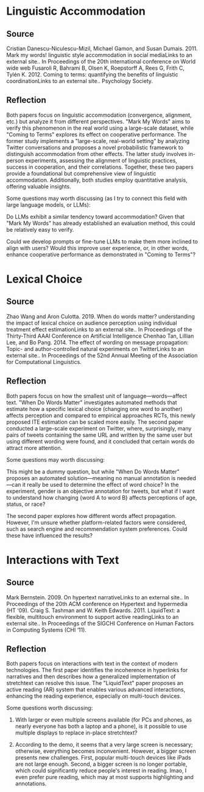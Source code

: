 # Linguistic Accommodation
## Source
Cristian Danescu-Niculescu-Mizil, Michael Gamon, and Susan Dumais. 2011. Mark my words! linguistic style accommodation in social mediaLinks to an external site.. In Proceedings of the 20th international conference on World wide web
Fusaroli R, Bahrami B, Olsen K, Roepstorff A, Rees G, Frith C, Tylén K. 2012. Coming to terms: quantifying the benefits of linguistic coordinationLinks to an external site.. Psychology Society.
## Reflection
Both papers focus on linguistic accommodation (convergence, alignment, etc.) but analyze it from different perspectives. "Mark My Words" aims to verify this phenomenon in the real world using a large-scale dataset, while "Coming to Terms" explores its effect on cooperative performance. The former study implements a "large-scale, real-world setting" by analyzing Twitter conversations and proposes a novel probabilistic framework to distinguish accommodation from other effects. The latter study involves in-person experiments, assessing the alignment of linguistic practices, success in cooperation, and their correlations. Together, these two papers provide a foundational but comprehensive view of linguistic accommodation. Additionally, both studies employ quantitative analysis, offering valuable insights.

Some questions may worth discussing (as I try to connect this field with large language models, or LLMs):

Do LLMs exhibit a similar tendency toward accommodation? Given that "Mark My Words" has already established an evaluation method, this could be relatively easy to verify.

Could we develop prompts or fine-tune LLMs to make them more inclined to align with users? Would this improve user experience, or, in other words, enhance cooperative performance as demonstrated in "Coming to Terms"?

# Lexical Choice
## Source
Zhao Wang and Aron Culotta. 2019. When do words matter? understanding the impact of lexical choice on audience perception using individual treatment effect estimationLinks to an external site.. In Proceedings of the Thirty-Third AAAI Conference on Artificial Intelligence
Chenhao Tan, Lillian Lee, and Bo Pang. 2014. The effect of wording on message propagation: Topic- and author-controlled natural experiments on TwitterLinks to an external site.. In Proceedings of the 52nd Annual Meeting of the Association for Computational Linguistics.
## Reflection
Both papers focus on how the smallest unit of language—words—affect text. "When Do Words Matter" investigates automated methods that estimate how a specific lexical choice (changing one word to another) affects perception and compared to empirical approaches RCTs, this newly proposed ITE estimation can be scaled more easily. The second paper conducted a large-scale experiment on Twitter, where, surprisingly, many pairs of tweets containing the same URL and written by the same user but using different wording were found, and it concluded that certain words do attract more attention.

Some questions may worth discussing:

This might be a dummy question, but while "When Do Words Matter" proposes an automated solution—meaning no manual annotation is needed—can it really be used to determine the effect of word choice? In the experiment, gender is an objective annotation for tweets, but what if I want to understand how changing {word A to word B} affects perceptions of age, status, or race?

The second paper explores how different words affect propagation. However, I'm unsure whether platform-related factors were considered, such as search engine and recommendation system preferences. Could these have influenced the results?

# Interactions with Text
## Source
Mark Bernstein. 2009. On hypertext narrativeLinks to an external site.. In Proceedings of the 20th ACM conference on Hypertext and hypermedia (HT ‘09).
Craig S. Tashman and W. Keith Edwards. 2011. LiquidText: a flexible, multitouch environment to support active readingLinks to an external site.. In Proceedings of the SIGCHI Conference on Human Factors in Computing Systems (CHI ‘11).
## Reflection
Both papers focus on interactions with text in the context of modern technologies. The first paper identifies the incoherence in hyperlinks for narratives and then describes how a generalized implementation of stretchtext can resolve this issue. The "LiquidText" paper proposes an active reading (AR) system that enables various advanced interactions, enhancing the reading experience, especially on multi-touch devices.

Some questions worth discussing:

1. With larger or even multiple screens available (for PCs and phones, as nearly everyone has both a laptop and a phone), is it possible to use multiple displays to replace in-place stretchtext?

2. According to the demo, it seems that a very large screen is necessary; otherwise, everything becomes inconvenient. However, a bigger screen presents new challenges. First, popular multi-touch devices like iPads are not large enough. Second, a bigger screen is no longer portable, which could significantly reduce people's interest in reading. Imao, I even prefer pure reading, which may at most supports highlighting and annotations.